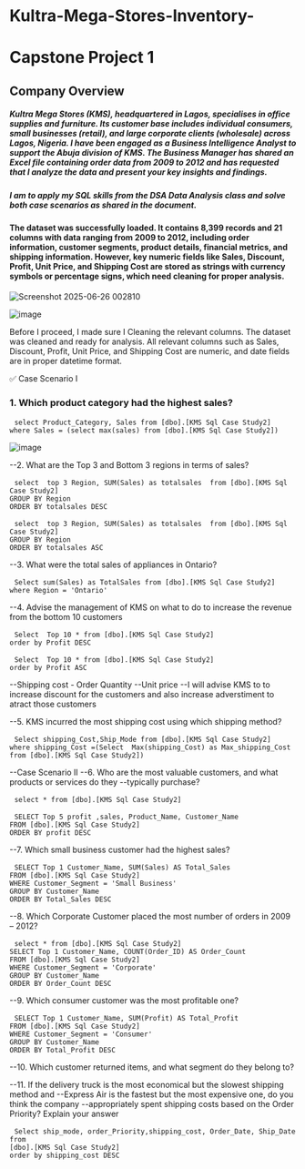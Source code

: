 # Kultra-Mega-Stores-Inventory-
# Capstone Project 1
## Company Overview 
##### Kultra Mega Stores (KMS), headquartered in Lagos, specialises in office supplies and furniture. Its customer base includes individual consumers, small businesses (retail), and large corporate clients (wholesale) across Lagos, Nigeria. I have been engaged as a Business Intelligence Analyst to support the Abuja division of KMS. The Business Manager has shared an Excel file containing order data from 2009 to 2012 and has requested that I analyze the data and present your key insights and findings. 
##### I am to apply my SQL skills from the DSA Data Analysis class and solve both case scenarios as shared in the document. 

#### The dataset was successfully loaded. It contains 8,399 records and 21 columns with data ranging from 2009 to 2012, including order information, customer segments, product details, financial metrics, and shipping information. However, key numeric fields like Sales, Discount, Profit, Unit Price, and Shipping Cost are stored as strings with currency symbols or percentage signs, which need cleaning for proper analysis.

![Screenshot 2025-06-26 002810](https://github.com/user-attachments/assets/3e3dff70-47a9-4e1b-84b5-4aafb52cb4cd)

![image](https://github.com/user-attachments/assets/407dac72-f9bc-4353-94ed-b4bf74b53773)

Before I proceed, I made sure I Cleaning the relevant columns. The dataset was cleaned and ready for analysis. All relevant columns such as Sales, Discount, Profit, Unit Price, and Shipping Cost are numeric, and date fields are in proper datetime format.

✅ Case Scenario I
### 1. Which product category had the highest sales?
<pre> <code>select Product_Category, Sales from [dbo].[KMS Sql Case Study2]
where Sales = (select max(sales) from [dbo].[KMS Sql Case Study2])</code></pre>
![image](https://github.com/user-attachments/assets/e3cecd0f-aafb-4702-8a05-f252dae57adc)

--2. What are the Top 3 and Bottom 3 regions in terms of sales?
<pre> <code>select  top 3 Region, SUM(Sales) as totalsales  from [dbo].[KMS Sql Case Study2]
GROUP BY Region
ORDER BY totalsales DESC</code></pre>

<pre> <code>select  top 3 Region, SUM(Sales) as totalsales  from [dbo].[KMS Sql Case Study2]
GROUP BY Region
ORDER BY totalsales ASC</code></pre>

--3. What were the total sales of appliances in Ontario?

<pre> <code>Select sum(Sales) as TotalSales from [dbo].[KMS Sql Case Study2]
where Region = 'Ontario'</code></pre>

--4. Advise the management of KMS on what to do to increase the revenue from the bottom 10 customers 
<pre> <code>Select  Top 10 * from [dbo].[KMS Sql Case Study2] 
order by Profit DESC</code></pre>

<pre> <code>Select  Top 10 * from [dbo].[KMS Sql Case Study2] 
order by Profit ASC</code></pre>
--Shipping cost - Order Quantity
--Unit price
--I will advise KMS to to increase discount for the customers and also increase adverstiment to atract those customers

--5. KMS incurred the most shipping cost using which shipping method?
<pre> <code>Select shipping_Cost,Ship_Mode from [dbo].[KMS Sql Case Study2]
where shipping_Cost =(Select  Max(shipping_Cost) as Max_shipping_Cost from [dbo].[KMS Sql Case Study2])</code></pre>

--Case Scenario II 
--6. Who are the most valuable customers, and what products or services do they 
--typically purchase? 
<pre> <code>select * from [dbo].[KMS Sql Case Study2] </code></pre>
<pre> <code>SELECT Top 5 profit ,sales, Product_Name, Customer_Name
FROM [dbo].[KMS Sql Case Study2]
ORDER BY profit DESC</code></pre>


--7. Which small business customer had the highest sales? 
<pre> <code>SELECT Top 1 Customer_Name, SUM(Sales) AS Total_Sales
FROM [dbo].[KMS Sql Case Study2]
WHERE Customer_Segment = 'Small Business'
GROUP BY Customer_Name
ORDER BY Total_Sales DESC</code></pre>
--8. Which Corporate Customer placed the most number of orders in 2009 – 2012? 
<pre> <code>select * from [dbo].[KMS Sql Case Study2]
SELECT Top 1 Customer_Name, COUNT(Order_ID) AS Order_Count
FROM [dbo].[KMS Sql Case Study2]
WHERE Customer_Segment = 'Corporate'
GROUP BY Customer_Name
ORDER BY Order_Count DESC</code></pre>
--9. Which consumer customer was the most profitable one? 
<pre> <code>SELECT Top 1 Customer_Name, SUM(Profit) AS Total_Profit
FROM [dbo].[KMS Sql Case Study2]
WHERE Customer_Segment = 'Consumer'
GROUP BY Customer_Name
ORDER BY Total_Profit DESC</code></pre>
--10. Which customer returned items, and what segment do they belong to? 


--11. If the delivery truck is the most economical but the slowest shipping method and 
--Express Air is the fastest but the most expensive one, do you think the company 
--appropriately spent shipping costs based on the Order Priority? Explain your answer
<pre> <code>Select ship_mode, order_Priority,shipping_cost, Order_Date, Ship_Date from 
[dbo].[KMS Sql Case Study2]
order by shipping_cost DESC</code></pre>


